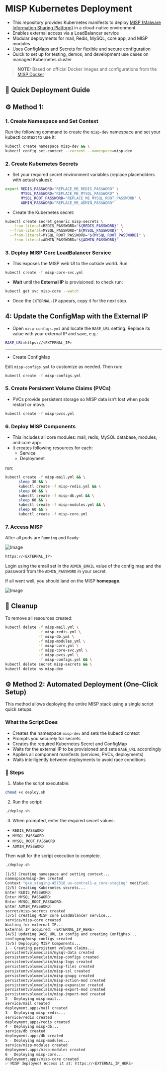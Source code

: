 # MISP Kubernetes Deployment

- This repository provides Kubernetes manifests to deploy [MISP (Malware Information Sharing Platform)](https://www.misp-project.org/) in a cloud-native environment   
- Enables external access via a LoadBalancer service  
- Modular deployments for mail, Redis, MySQL, core app, and MISP modules  
- Uses ConfigMaps and Secrets for flexible and secure configuration  
- Quick to set up for testing, demos, and development use cases on managed Kubernetes cluster

> **NOTE:** Based on official Docker images and configurations from the [MISP Docker](https://github.com/MISP/misp-docker/tree/master)

## 🚀 Quick Deployment Guide

## ⚙️ Method 1:

### 1. Create Namespace and Set Context

Run the following command to create the `misp-dev` namespace and set your kubectl context to use it:

```sh
kubectl create namespace misp-dev && \
kubectl config set-context --current --namespace=misp-dev
```

### 2. Create Kubernetes Secrets

- Set your required secret environment variables (replace placeholders with actual values):

```sh
export REDIS_PASSWORD="REPLACE_ME_REDIS_PASSWORD" \
       MYSQL_PASSWORD="REPLACE_ME_MYSQL_PASSWORD" \
       MYSQL_ROOT_PASSWORD="REPLACE_ME_MYSQL_ROOT_PASSWORD" \
       ADMIN_PASSWORD="REPLACE_ME_ADMIN_PASSWORD"
```       

- Create the Kubernetes secret:

```sh
kubectl create secret generic misp-secrets \
  --from-literal=REDIS_PASSWORD="${REDIS_PASSWORD}" \
  --from-literal=MYSQL_PASSWORD="${MYSQL_PASSWORD}" \
  --from-literal=MYSQL_ROOT_PASSWORD="${MYSQL_ROOT_PASSWORD}" \
  --from-literal=ADMIN_PASSWORD="${ADMIN_PASSWORD}"
```


### 3. Deploy MISP Core LoadBalancer Service

- This exposes the MISP web UI to the outside world. Run:

```sh
kubectl create -f misp-core-svc.yml
```

- **Wait** until the **External IP** is provisioned. to check run:

```sh
kubectl get svc misp-core --watch
```

- Once the `EXTERNAL-IP` appears, copy it for the next step.

## 4: Update the ConfigMap with the External IP

- Open `misp-configs.yml` and locate the `BASE_URL` setting. Replace its value with your external IP and save, e.g.:

```sh
BASE_URL=https://<EXTERNAL_IP>
```
---

- Create ConfigMap

Edit `misp-configs.yml` to customize as needed. Then run:

```sh
kubectl create -f misp-configs.yml
```


### 5. Create Persistent Volume Claims (PVCs)

- PVCs provide persistent storage so MISP data isn’t lost when pods restart or move.

```sh
kubectl create -f misp-pvcs.yml
```


### 6. Deploy MISP Components

- This includes all core modules: mail, redis, MySQL database, modules, and core app:
- It creates following resources for each:
    - Service
    - Deployment

run:

```sh
kubectl create -f misp-mail.yml && \
      sleep 30 && \
      kubectl create -f misp-redis.yml && \
      sleep 60 && \
      kubectl create -f misp-db.yml && \
      sleep 60 && \
      kubectl create -f misp-modules.yml && \
      sleep 60 && \
      kubectl create -f misp-core.yml
```               

### 7. Access MISP

After all pods are `Running` and `Ready`:

![Image](https://github.com/user-attachments/assets/b8a871d5-0539-4c0a-ad3a-0c071bf47368)

```sh
https://<EXTERNAL_IP>
```

Login using the email set in the `ADMIN_EMAIL` value of the config map and the password from the `ADMIN_PASSWORD` in your secret.

If all went well, you should land on the MISP **homepage**.

![Image](https://github.com/user-attachments/assets/54b9d453-9849-4c91-ace1-d19b986b4a25)


## 🧹 Cleanup

To remove all resources created:

```sh
kubectl delete -f misp-mail.yml \
               -f misp-redis.yml \
               -f misp-db.yml \
               -f misp-modules.yml \
               -f misp-core.yml \
               -f misp-core-svc.yml \
               -f misp-pvcs.yml \
               -f misp-configs.yml && \
kubectl delete secret misp-secrets && \
kubectl delete ns misp-dev
```


## ⚙️ Method 2: Automated Deployment (One-Click Setup)

This method allows deploying the entire MISP stack using a single script quick setups.

### What the Script Does

- Creates the namespace `misp-dev` and sets the kubectl context
- Prompts you securely for secrets
- Creates the required Kubernetes Secret and ConfigMap
- Waits for the external IP to be provisioned and sets `BASE_URL` accordingly
- Applies all component manifests (services, PVCs, deployments)
- Waits intelligently between deployments to avoid race conditions

### 🔧 Steps

1. Make the script executable:

```sh
chmod +x deploy.sh
```

2. Run the script:

```sh
./deploy.sh
```

3. When prompted, enter the required secret values:

- `REDIS_PASSWORD`
- `MYSQL_PASSWORD`
- `MYSQL_ROOT_PASSWORD`
- `ADMIN_PASSWORD`

Then wait for the script execution to complete.

```sh
./deploy.sh
        
[1/5] Creating namespace and setting context...
namespace/misp-dev created
Context "gke_staging-457318_us-central1-a_core-staging" modified.
[2/5] Creating Kubernetes secrets...
Enter REDIS_PASSWORD: 
Enter MYSQL_PASSWORD: 
Enter MYSQL_ROOT_PASSWORD: 
Enter ADMIN_PASSWORD: 
secret/misp-secrets created
[3/5] Creating MISP core LoadBalancer service...
service/misp-core created
Waiting for external IP...
External IP acquired: <EXTERNAL_IP_HERE>
[4/5] Updating BASE_URL in config and creating ConfigMap...
configmap/misp-configs created
[5/5] Deploying MISP Components...
1 - Creating persistent volume claims...
persistentvolumeclaim/mysql-data created
persistentvolumeclaim/misp-configs created
persistentvolumeclaim/misp-logs created
persistentvolumeclaim/misp-files created
persistentvolumeclaim/misp-ssl created
persistentvolumeclaim/misp-gnupg created
persistentvolumeclaim/misp-action-mod created
persistentvolumeclaim/misp-expansion created
persistentvolumeclaim/misp-export-mod created
persistentvolumeclaim/misp-import-mod created
2 - Deploying misp-mail...
service/mail created
deployment.apps/mail created
3 - Deploying misp-redis...
service/redis created
deployment.apps/redis created
4 - Deploying misp-db...
service/db created
deployment.apps/db created
5 - Deploying misp-modules...
service/misp-modules created
deployment.apps/misp-modules created
6 - Deploying misp-core...
deployment.apps/misp-core created
✅ MISP deployed! Access it at: https://<EXTERNAL_IP_HERE>
```